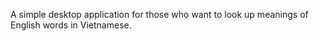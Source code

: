 A simple desktop application for those who want to look up meanings of English words in Vietnamese.
